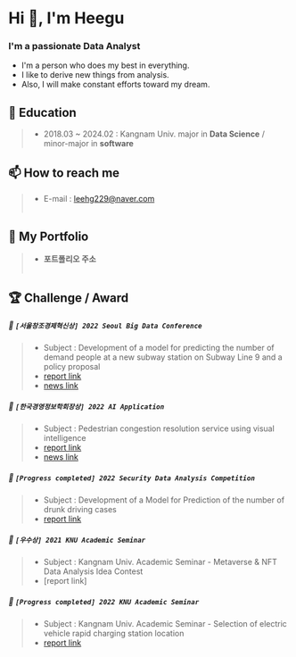 <h1 align="left">Hi 👋, I'm Heegu</h1>
<h3 align="left">I'm a passionate Data Analyst</h3>

* I'm a person who does my best in everything.
* I like to derive new things from analysis.
* Also, I will make constant efforts toward my dream.<br>


## 📒 Education
>* 2018.03 ~ 2024.02 : Kangnam Univ. major in <strong>Data Science</strong> /  minor-major in <strong>software</strong><br>

## 📫 How to reach me 
>* E-mail : leehg229@naver.com<br><br>

## 📌 My Portfolio 
>* **포트폴리오 주소**<br><br>

## 🏆 Challenge / Award

##### 🥈 `[서울창조경제혁신상] 2022 Seoul Big Data Conference`
>* Subject : Development of a model for predicting the number of demand people at a new subway station on Subway Line 9 and a policy proposal
>* [report link](https://github.com/heegu0513/project/tree/main/Big%20Data%20Conference)
>* [news link](https://web.kangnam.ac.kr/menu/board/info/91e87af8a39d7468a705e907abd020d5.do?scrtWrtiYn=false&encMenuSeq=f27334797be7f56644db09015634bf5b&encMenuBoardSeq=5adca1e66630de9c5bd35f021b590b7b)

##### 🥉 `[한국경영정보학회장상] 2022 AI Application`
>* Subject : Pedestrian congestion resolution service using visual intelligence
>* [report link](https://github.com/heegu0513/project/tree/main/AI%20Applications)
>* [news link](https://web.kangnam.ac.kr/menu/board/info/91e87af8a39d7468a705e907abd020d5.do?scrtWrtiYn=false&encMenuSeq=f27334797be7f56644db09015634bf5b&encMenuBoardSeq=13e820b0da43a3138cb58571ac968d7b)

#####  🌳 `[Progress completed] 2022 Security Data Analysis Competition`
>* Subject : Development of a Model for Prediction of the number of drunk driving cases<br>
>* [report link](https://github.com/heegu0513/project/tree/main/A%20security%20data%20contest)


##### 🥈 `[우수상] 2021 KNU Academic Seminar`
>* Subject : Kangnam Univ. Academic Seminar - Metaverse & NFT Data Analysis Idea Contest
>* [report link]

#####  🌳 `[Progress completed] 2022 KNU Academic Seminar`
>* Subject : Kangnam Univ. Academic Seminar - Selection of electric vehicle rapid charging station location
>* [report link](https://github.com/heegu0513/project/tree/main/Location%20selection%20of%20electric%20vehicle%20rapid%20charging%20station)




